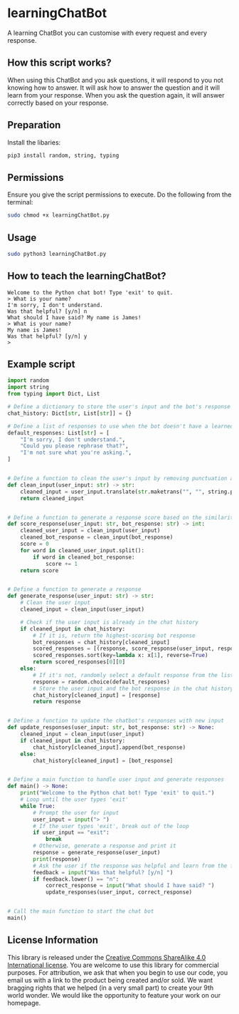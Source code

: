 # learningChatBot
A learning ChatBot you can customise with every request and every response.

## How this script works?
When using this ChatBot and you ask questions, it will respond to you not knowing how to answer.
It will ask how to answer the question and it will learn from your response.
When you ask the question again, it will answer correctly based on your response.

## Preparation
Install the libaries:
```bash
pip3 install random, string, typing
```

## Permissions

Ensure you give the script permissions to execute. Do the following from the terminal:
```bash
sudo chmod +x learningChatBot.py
```

## Usage
```bash
sudo python3 learningChatBot.py
```

## How to teach the learningChatBot?
```
Welcome to the Python chat bot! Type 'exit' to quit.
> What is your name?
I'm sorry, I don't understand.
Was that helpful? [y/n] n
What should I have said? My name is James!
> What is your name?
My name is James!
Was that helpful? [y/n] y
> 
```

## Example script
```python
import random
import string
from typing import Dict, List

# Define a dictionary to store the user's input and the bot's response
chat_history: Dict[str, List[str]] = {}

# Define a list of responses to use when the bot doesn't have a learned response
default_responses: List[str] = [
    "I'm sorry, I don't understand.",
    "Could you please rephrase that?",
    "I'm not sure what you're asking.",
]


# Define a function to clean the user's input by removing punctuation and converting to lowercase
def clean_input(user_input: str) -> str:
    cleaned_input = user_input.translate(str.maketrans("", "", string.punctuation)).lower()
    return cleaned_input


# Define a function to generate a response score based on the similarity of two strings
def score_response(user_input: str, bot_response: str) -> int:
    cleaned_user_input = clean_input(user_input)
    cleaned_bot_response = clean_input(bot_response)
    score = 0
    for word in cleaned_user_input.split():
        if word in cleaned_bot_response:
            score += 1
    return score


# Define a function to generate a response
def generate_response(user_input: str) -> str:
    # Clean the user input
    cleaned_input = clean_input(user_input)

    # Check if the user input is already in the chat history
    if cleaned_input in chat_history:
        # If it is, return the highest-scoring bot response
        bot_responses = chat_history[cleaned_input]
        scored_responses = [(response, score_response(user_input, response)) for response in bot_responses]
        scored_responses.sort(key=lambda x: x[1], reverse=True)
        return scored_responses[0][0]
    else:
        # If it's not, randomly select a default response from the list
        response = random.choice(default_responses)
        # Store the user input and the bot response in the chat history
        chat_history[cleaned_input] = [response]
        return response


# Define a function to update the chatbot's responses with new input
def update_responses(user_input: str, bot_response: str) -> None:
    cleaned_input = clean_input(user_input)
    if cleaned_input in chat_history:
        chat_history[cleaned_input].append(bot_response)
    else:
        chat_history[cleaned_input] = [bot_response]


# Define a main function to handle user input and generate responses
def main() -> None:
    print("Welcome to the Python chat bot! Type 'exit' to quit.")
    # Loop until the user types 'exit'
    while True:
        # Prompt the user for input
        user_input = input("> ")
        # If the user types 'exit', break out of the loop
        if user_input == "exit":
            break
        # Otherwise, generate a response and print it
        response = generate_response(user_input)
        print(response)
        # Ask the user if the response was helpful and learn from the feedback
        feedback = input("Was that helpful? [y/n] ")
        if feedback.lower() == "n":
            correct_response = input("What should I have said? ")
            update_responses(user_input, correct_response)


# Call the main function to start the chat bot
main()
```

## License Information

This library is released under the [Creative Commons ShareAlike 4.0 International license](https://creativecommons.org/licenses/by-sa/4.0/). You are welcome to use this library for commercial purposes. For attribution, we ask that when you begin to use our code, you email us with a link to the product being created and/or sold. We want bragging rights that we helped (in a very small part) to create your 9th world wonder. We would like the opportunity to feature your work on our homepage.
